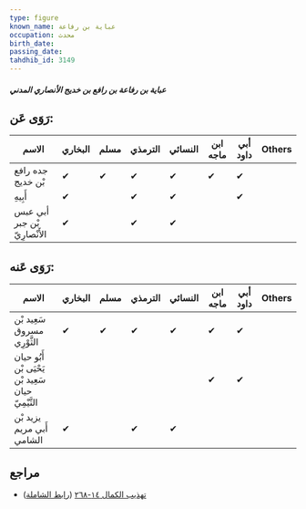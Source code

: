 ```yaml
---
type: figure
known_name: عباية بن رفاعة
occupation: محدث
birth_date:
passing_date:
tahdhib_id: 3149
---
```

##### عباية بن رفاعة بن رافع بن خديج الأنصاري المدني

## رَوَى عَن:
| الاسم                        | البخاري | مسلم | الترمذي | النسائي | ابن ماجه | أبي داود | Others |
| ---------------------------- | ------- | ---- | ------- | ------- | -------- | -------- | ------ |
| جده رافع بْن خديج            | ✔       | ✔    | ✔       | ✔       | ✔        | ✔        |        |
| أَبِيهِ                      | ✔       |      | ✔       | ✔       |          | ✔        |        |
| أبي عبس بْن جبر الأَنْصارِيّ | ✔       |      | ✔       | ✔       |          |          |        |
## رَوَى عَنه:
| الاسم                                              | البخاري | مسلم | الترمذي | النسائي | ابن ماجه | أبي داود | Others |
| -------------------------------------------------- | ------- | ---- | ------- | ------- | -------- | -------- | ------ |
| سَعِيد بْن مسروق الثَّوْرِي                        | ✔       | ✔    | ✔       | ✔       | ✔        | ✔        |        |
| أَبُو حيان يَحْيَى بْن سَعِيد بْن حيان التَّيْمِيّ |         |      |         |         | ✔        | ✔        |        |
| يزيد بْن أَبي مريم الشامي                          | ✔       |      | ✔       | ✔       |          |          |        |
## مراجع
- [تهذيب الكمال ١٤-٢٦٨](obsidian://open?vault=Tahdhib-al-Kamal&file=Figures/٣١٤٩-عباية%20بن%20رفاعة%20بن%20رافع%20بن%20خديج%20الأنصاري%20المدني) ([رابط الشاملة](https://shamela.ws/book/3722/7196))